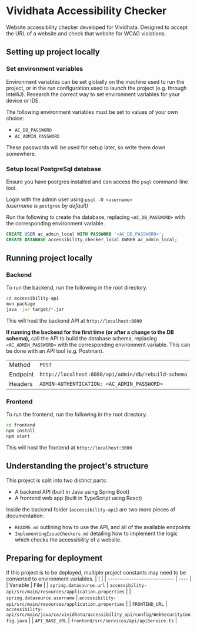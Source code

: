 # Vividhata Accessibility Checker

Website accessibility checker developed for Vividhata. Designed to accept the URL of a website and check that website for WCAG violations.

## Setting up project locally

### Set environment variables

Environment variables can be set globally on the machine used to run the project, or
in the run configuration used to launch the project (e.g. through IntelliJ). Research
the correct way to set environment variables for your device or IDE.

The following environment variables must be set to values of your own choice:
- `AC_DB_PASSWORD`
- `AC_ADMIN_PASSWORD`

These passwords will be used for setup later, so write them down somewhere.

### Setup local PostgreSql database
Ensure you have postgres installed and can access the `psql` command-line tool.

Login with the admin user using `psql -U <username>`  
*(username is* `postgres` *by default)*

Run the following to create the database, replacing `<AC_DB_PASSWORD>` with the
corresponding environment variable.

```sql
CREATE USER ac_admin_local WITH PASSWORD '<AC_DB_PASSWORD>';
CREATE DATABASE accessibility_checker_local OWNER ac_admin_local;
```

## Running project locally

### Backend
To run the backend, run the following in the root directory.

```bash
cd accessibility-api
mvn package
java -jar target/*.jar
```

This will host the backend API at `http://localhost:8080`

**If running the backend for the first time (or after a change to the DB schema),**
call the API to build the database schema, replacing `<AC_ADMIN_PASSWORD>` with the
corresponding environment variable. This can be done with an API tool (e.g. Postman).

|          |     |
| -------- | --- |
| Method   | `POST` |
| Endpoint | `http://localhost:8080/api/admin/db/rebuild-schema` |
| Headers  | `ADMIN-AUTHENTICATION: <AC_ADMIN_PASSWORD>` |

### Frontend
To run the frontend, run the following in the root directory.

```bash
cd frontend
npm install
npm start
```

This will host the frontend at `http://localhost:3000`

## Understanding the project's structure
This project is split into two distinct parts:
- A backend API (built in Java using Spring Boot)
- A frontend web app (built in TypeScript using React)

Inside the backend folder (`accessibility-api`) are two more pieces of documentation:
- `README.md` outlining how to use the API, and all of the available endpoints
- `ImplementingIssueCheckers.md` detailing how to implement the logic which checks
the accessibility of a website.

## Preparing for deployment
If this project is to be deployed, multiple project constants may need to be converted to environment variables.
|                              |      |
| ---------------------------- | ---- |
| Variable                     | File |
| `spring.datasource.url`      | `accessibility-api/src/main/resources/application.properties` |
| `spring.datasource.username` | `accessibility-api/src/main/resources/application.properties` |
| `FRONTEND_URL`               | `accessibility-api/src/main/java/co/vividhata/accessibility_api/config/WebSecurityConfig.java` |
| `API_BASE_URL`               | `frontend/src/services/api/apiService.ts` |
